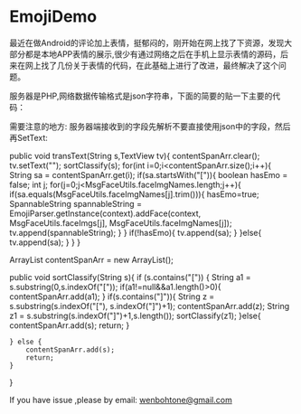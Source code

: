 EmojiDemo
=========

最近在做Android的评论加上表情，挺郁闷的，刚开始在网上找了下资源，发现大部分都是本地APP表情的展示,很少有通过网络之后在手机上显示表情的源码，后来在网上找了几份关于表情的代码，在此基础上进行了改进，最终解决了这个问题。

服务器是PHP,网络数据传输格式是json字符串，下面的简要的贴一下主要的代码：

需要注意的地方: 服务器端接收到的字段先解析不要直接使用json中的字段，然后再SetText:



public void transText(String s,TextView tv){
	contentSpanArr.clear();
	tv.setText("");
	sortClassify(s);
	for(int i=0;i<contentSpanArr.size();i++){
		String sa = contentSpanArr.get(i);
		if(sa.startsWith("[")){
			boolean hasEmo = false;
			int j;
			for(j=0;j<MsgFaceUtils.faceImgNames.length;j++){
				if(sa.equals(MsgFaceUtils.faceImgNames[j].trim())){
					hasEmo=true;
					SpannableString spannableString = EmojiParser.getInstance(context).addFace(context, MsgFaceUtils.faceImgs[j],
							MsgFaceUtils.faceImgNames[j]);
					tv.append(spannableString);
				}
			}
			if(!hasEmo){
				tv.append(sa);
			}
		}else{
			tv.append(sa);
		}
	}
}

ArrayList contentSpanArr = new ArrayList();

public void sortClassify(String s){
	if (s.contains("[")) {
		String a1 = s.substring(0,s.indexOf("["));
		if(a1!=null&&a1.length()>0){
			contentSpanArr.add(a1);
		}
		if(s.contains("]")){
			String z = s.substring(s.indexOf("["), s.indexOf("]")+1);
			contentSpanArr.add(z);
			String z1 = s.substring(s.indexOf("]")+1,s.length());
			sortClassify(z1);
		}else{
			contentSpanArr.add(s);
			return;
		}

	} else {
		contentSpanArr.add(s);
		return;
	}
}

If you have issue ,please by email: wenbohtone@gmail.com
